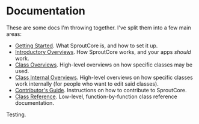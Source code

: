 Documentation
=============
These are some docs I'm throwing together. I've split them into a few main areas:

- [Getting Started](getting-started/index.html). What SproutCore is, and how to set it up.
- [Introductory Overviews](intro-overviews/index.html). How SproutCore works, and your apps
  _should_ work.
- [Class Overviews](class-overviews/index.html). High-level overviews on how specific
  classes may be used.
- [Class Internal Overviews](class-internals/index.html). High-level overviews on how specific
  classes work internally (for people who want to edit said classes).
- [Contributor's Guide](contributors-guide/index.html). Instructions on how to contribute to SproutCore.
- [Class Reference](reference/index.html). Low-level, function-by-function class reference documentation.

Testing.